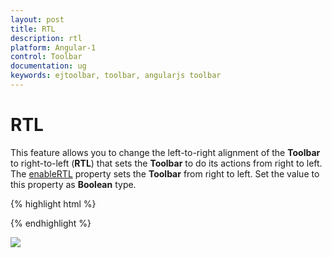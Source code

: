 ```yaml
---
layout: post
title: RTL
description: rtl
platform: Angular-1
control: Toolbar
documentation: ug
keywords: ejtoolbar, toolbar, angularjs toolbar 
---
```


# RTL

This feature allows you to change the left-to-right alignment of the **Toolbar** to right-to-left (**RTL**) that sets the **Toolbar** to do its actions from right to left. The [enableRTL](https://help.syncfusion.com/api/js/ejtoolbar#members:enablertl) property sets the **Toolbar** from right to left. Set the value to this property as **Boolean** type.

{% highlight html %}

<div id="toolbarcontent" ej-toolbar e-width="290" e-enablertl="true">
</div>

{% endhighlight %}

![](/js/Toolbar/RTL_images/RTL_img1.png)